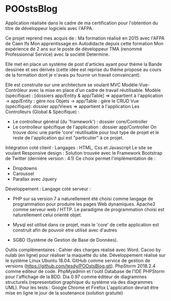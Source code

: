# POOstsBlog

Application réalisée dans le cadre de ma certification pour l'obtention du titre de développeur logiciels avec l'AFPA. 

Ce projet reprend mes acquis de : 
Ma formation réalisé en 2015 avec l'AFPA de Caen Ifs
Mon apprentissage en Autodidacte depuis cette formation 
Mon expérience de 2 ans sur le poste de développeur TMA (renommé Professionnal Service) avec la société Determine. 

Elle met en place un systéme de post d'articles ayant pour thème la Bande dessinée et ses dérivés (cette idée est
reprise du thème proposé au cours de la formation dont je n'avais pu fournir un travail convaincant).

Elle est construite sur une architecture se voulant MVC Modèle-Vue-Contrôleur avec la mise en place d'un cadre de travail 
réutilisable.
Modèle (spécifique) : [dossiers app/Entity & app/Table] => appartient à l'application
-> app/Entity : gère nos Objets 
-> app/Table : gère le CRUD
Vue (spécifique): dossier app/Views => appartient à l'application
Les Controlleurs (Global & Spécifique) : 
- Le controlleur général (du 'framework') : dossier core/Controller
- Le controlleur spécifique de l'application : dossier app/Controller
On trouve donc une partie 'core' réutilisable pour tout type de projet et le reste de l'application qui est "particulier" 
à ce projet. 

Intégration coté client : 
Langages : HTML, Css et Javascript
Le site se voulant Responsive design : 
Solution trouvée avec le Framework Bootstrap de Twitter (dernière version : 4.1) 
Ce choix permet l'implémentation de : 
- Dropdowns 
- Caroussel 
- Parallax 
avec Jquery 

Développement : 
Langage coté serveur : 
- PHP sur sa version 7 a naturellement été choisi comme langage de programmation pour produire les pages Web dynamiques.
Apache2 comme serveur web / HTTP. Le paradigme de programmation choisi est naturellement celui orienté objet.

- Mysql est utilisé dans ce projet, mais le 'core' de cette application est construit afin de pouvoir etre utilisé avec d'autres 

- SGBD (Système de Gestion de Base de Données).

Outils complémentaires : 
Cahier des charges réalisé avec Word.
Cacoo by nulab (en ligne) pour réaliser la maquette du site.
Développement réalisé sur le système Linux Ubuntu 18.04.
GitHub comme service de gestion de versions (https://github.com/tesdy/POOstsBlog.git). 
PhpStorm 2018.2.4 comme editeur de code.
PhpMyadmin et l'outil Database de l'IDE PHPStorm pour l'affichage de la BDD.
Dia 0.97 comme éditeur de diagrammes structurels (representation graphique du système via des diagrammes UML).
Pour les tests : Google Chrome et Firefox 
L'application devrait être mise en ligne le jour de la soutenance (solution gratuite)






